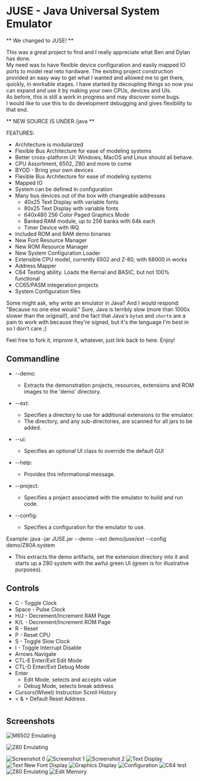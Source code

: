 # JUSE - Java Universal System Emulator

** We changed to JUSE! **

This was a great project to find and I really appreciate what Ben and Dylan has done.  
My need was to have flexible device configuration and easily mapped IO ports to model real reto hardware. 
The existing project construction provided an easy way to get what I wanted and allowed me to get there, quickly, in workable stages.
I have started by decoupling things so now you can expand and use it by making your own CPUs, devices and UIs.   
As before, this is still a work in progress and may discover some bugs.  
I would like to use this to do development debugging and gives flexibility to that end.

** NEW SOURCE IS UNDER /java **

FEATURES:
 - Architecture is modularized
 - Flexible Bus Architecture for ease of modeling systems
 - Better cross-platform UI:  Windows, MacOS and Linux should all behave.
 - CPU Assortment, 6502, Z80 and more to come
 - BYOD - Bring your own devices
 - Flexible Bus Architecture for ease of modeling systems
 - Mapped IO
 - System can be defined in configuration
 - Many bus devices out of the box with changeable addresses
     - 40x25 Text Display with variable fonts
	 - 80x25 Text Display with variable fonts
     - 640x480 256 Color Paged Graphics Mode
     - Banked RAM module, up to 256 banks with 64k each
     - Timer Device with IRQ
 - Included ROM and RAM demo binaries
 - New Font Resource Manager
 - New ROM Resource Manager
 - New System Configuration Loader
 - Extensible CPU model, currently 6502 and Z-80, with 68000 in works
 - Address Mapper
 - C64 Testing ability.  Loads the Kernal and BASIC, but not 100% functional
 - CC65/PASM integeration projects
 - System Configuration files 

Some might ask, why write an emulator in Java? And I would respond: "Because no one else would." Sure, Java is terribly slow (more than 1000x slower than the original!), and the fact that Java's ```byte```s and ```short```s are a pain to work with because they're signed, but it's the language I'm best in so I don't care ;)

Feel free to fork it, improve it, whatever, just link back to here. Enjoy!

## Commandline 
- --demo:
	- Extracts the demonstration projects, resources, extensions and ROM images to the 'demo' directory.

- --ext:
	- Specifies a directory to use for additional extensions to the emulator.
	- The directory, and any sub-directories, are scanned for all jars to be added.

- --ui:
	- Specifies an optional UI class to override the default GUI

- --help:
	- Provides this informational message.

- --project:
	- Specifies a project associated with the emulator to build and run code.

- --config:
	- Specifies a configuration for the emulator to use.



Example:
  java -jar JUSE.jar --demo --ext demo/juse/ext --config demo/Z80A.system
  
  - This extracts the demo artifacts, set the extension directory into it and starts up a Z80 system with the awful green UI (green is for illustrative purposes).


## Controls
- C - Toggle Clock
- Space - Pulse Clock
- H/J - Decrement/Increment RAM Page
- K/L - Decrement/Increment ROM Page
- R - Reset
- P - Reset CPU
- S - Toggle Slow Clock
- I - Toggle Interrupt Disable
- Arrows Navigate
- CTL-E Enter/Exit Edit Mode
- CTL-D Enter/Exit Debug Mode
- Enter 
     - Edit Mode, selects and accepts value 
     - Debug Mode, selects break address
- Cursors(Wheel) Instruction Scroll History
- < & > Default Reset Address 
   




#

## Screenshots
![M6502 Emulating](screenshots/M6502.png?raw=true)

![Z80 Emulating](screenshots/z80ui.png?raw=true)

![Screenshot 0](screenshots/screenshot0.png?raw=true)
![Screenshot 1](screenshots/screenshot1.png?raw=true)
![Screenshot 2](screenshots/screenshot2.png?raw=true)
![Text Display](screenshots/display.png?raw=true)
![Text New Font Display](screenshots/font.png?raw=true)
![Graphics Display](screenshots/gfx.png?raw=true)
![Configuration](screenshots/cfg.png?raw=true)
![C64 test](screenshots/c64.png?raw=true)
![Z80 Emulating](screenshots/z80ui.png?raw=true)
![Edit Memory](screenshots/edit.png?raw=true)